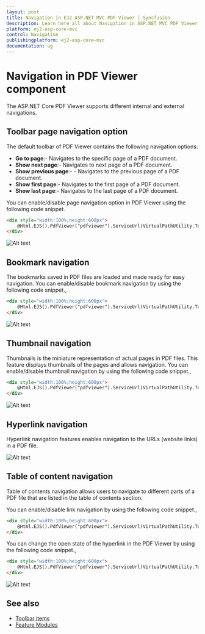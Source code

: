 ```yaml
---
layout: post
title: Navigation in EJ2 ASP.NET MVC PDF Viewer | Syncfusion
description: Learn here all about Navigation in ASP.NET MVC PDF Viewer component of Syncfusion Essential JS 2 and more.
platform: ej2-asp-core-mvc
control: Navigation
publishingplatform: ej2-asp-core-mvc
documentation: ug
---
```



# Navigation in PDF Viewer component

The ASP.NET Core PDF Viewer supports different internal and external navigations.

## Toolbar page navigation option

The default toolbar of PDF Viewer contains the following navigation options:

* **Go to page**:- Navigates to the specific page of a PDF document.
* **Show next page**:- Navigates to next page of a PDF document.
* **Show previous page**:- - Navigates to the previous page of a PDF document.
* **Show first page**:-  Navigates to the first page of a PDF document.
* **Show last page**:- Navigates to the last page of a PDF document.

You can enable/disable page navigation option in PDF Viewer using the following code snippet.

```html
<div style="width:100%;height:600px">
    @Html.EJS().PdfViewer("pdfviewer").ServiceUrl(VirtualPathUtility.ToAbsolute("~/api/PdfViewer/")).EnableNavigation(true).DocumentPath("Hive_Succinctly.pdf").Render()
</div>
```

![Alt text](./images/navigation.png)

## Bookmark navigation

The bookmarks saved in PDF files are loaded and made ready for easy navigation.
You can enable/disable bookmark navigation by using the following code snippet.,

```html
<div style="width:100%;height:600px">
    @Html.EJS().PdfViewer("pdfviewer").ServiceUrl(VirtualPathUtility.ToAbsolute("~/api/PdfViewer/")).EnableBookmark(true).DocumentPath("Hive_Succinctly.pdf").Render()
</div>
```

![Alt text](./images/bookmark.png)

## Thumbnail navigation

Thumbnails is the miniature representation of actual pages in PDF files. This feature displays thumbnails of the pages and allows navigation.
You can enable/disable thumbnail navigation by using the following code snippet.,

```html
<div style="width:100%;height:600px">
    @Html.EJS().PdfViewer("pdfviewer").ServiceUrl(VirtualPathUtility.ToAbsolute("~/api/PdfViewer/")).EnableThumbnail(true).DocumentPath("Hive_Succinctly.pdf").Render()
</div>
```

![Alt text](./images/thumbnail.png)

## Hyperlink navigation

Hyperlink navigation features enables navigation to the URLs (website links) in a PDF file.

![Alt text](./images/link.png)

## Table of content navigation

Table of contents navigation allows users to navigate to different parts of a PDF file that are listed in the table of contents section.

You can enable/disable link navigation by using the following code snippet.,

```html
<div style="width:100%;height:600px">
    @Html.EJS().PdfViewer("pdfviewer").ServiceUrl(VirtualPathUtility.ToAbsolute("~/api/PdfViewer/")).EnableHyperlink(true).DocumentPath("Hive_Succinctly.pdf").Render()
</div>
```

You can change the open state of the hyperlink in the PDF Viewer by using the following code snippet.,

```html
<div style="width:100%;height:600px">
    @Html.EJS().PdfViewer("pdfviewer").ServiceUrl(VirtualPathUtility.ToAbsolute("~/api/PdfViewer/")).hyperlinkOpenState(Syncfusion.EJ2.PdfViewer.LinkTarget.NewTab).DocumentPath("Hive_Succinctly.pdf").Render()
</div>
```

![Alt text](./images/toc.png)

## See also

* [Toolbar items](./toolbar)
* [Feature Modules](./feature-module)